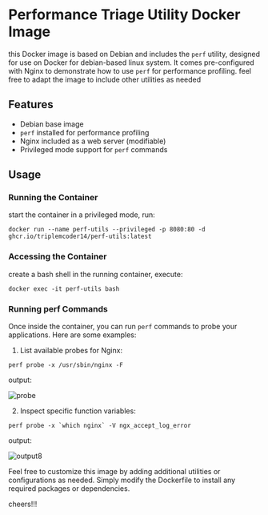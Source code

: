 # Performance Triage Utility Docker Image

this Docker image is based on Debian and includes the ``` perf ```  utility, designed for use on Docker for debian-based linux system. It comes pre-configured with Nginx to demonstrate how to use ``perf`` for performance profiling. feel free to adapt the image to include other utilities as needed

## Features

- Debian base image
- ``perf`` installed for performance profiling
- Nginx included as a web server (modifiable)
- Privileged mode support for ``perf`` commands

## Usage

### Running the Container

start the container in a privileged mode, run:

```
docker run --name perf-utils --privileged -p 8080:80 -d ghcr.io/triplemcoder14/perf-utils:latest
```
### Accessing the Container

create a bash shell in the running container, execute:
```
docker exec -it perf-utils bash
```

### Running perf Commands

Once inside the container, you can run ``perf`` commands to probe your applications. Here are some examples:

1. List available probes for Nginx:

```
perf probe -x /usr/sbin/nginx -F
```

output:

![probe](https://github.com/user-attachments/assets/f7d15387-259b-42de-a0f7-1310ddf05e43)


2. Inspect specific function variables:

```
perf probe -x `which nginx` -V ngx_accept_log_error
```

output:

![output8](https://github.com/user-attachments/assets/c30d72a9-bce3-4a89-9795-ab4c7ddbdb07)


Feel free to customize this image by adding additional utilities or configurations as needed. Simply modify the Dockerfile to install any required packages or dependencies. 

cheers!!! 


